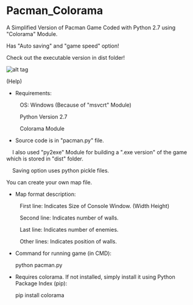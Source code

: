 # Pacman_Colorama
A Simplified Version of Pacman Game Coded with Python 2.7 using "Colorama" Module.

Has "Auto saving" and "game speed" option!

Check out the executable version in dist folder!

![alt tag](https://github.com/mkaafy/Pacman_Colorama/blob/master/ScreenShot.png)

(Help)

  + Requirements:

&nbsp;&nbsp;&nbsp;&nbsp;&nbsp;&nbsp;&nbsp;&nbsp; OS: Windows (Because of "msvcrt" Module)

&nbsp;&nbsp;&nbsp;&nbsp;&nbsp;&nbsp;&nbsp;&nbsp; Python Version 2.7

&nbsp;&nbsp;&nbsp;&nbsp;&nbsp;&nbsp;&nbsp;&nbsp; Colorama Module

* Source code is in "pacman.py" file.

&nbsp;&nbsp;&nbsp;&nbsp;I also used "py2exe" Module for building a ".exe version" of the game which is stored in "dist" folder.

&nbsp;&nbsp;&nbsp;&nbsp;Saving option uses python pickle files.

You can create your own map file.

* Map format description:

&nbsp;&nbsp;&nbsp;&nbsp;&nbsp;&nbsp;&nbsp;&nbsp; First line: Indicates Size of Console Window. (Width Height)
  
&nbsp;&nbsp;&nbsp;&nbsp;&nbsp;&nbsp;&nbsp;&nbsp; Second line: Indicates number of walls.
  
&nbsp;&nbsp;&nbsp;&nbsp;&nbsp;&nbsp;&nbsp;&nbsp; Last line: Indicates number of enemies.
  
&nbsp;&nbsp;&nbsp;&nbsp;&nbsp;&nbsp;&nbsp;&nbsp; Other lines: Indicates position of walls.


* Command for running game (in CMD):

    python pacman.py

* Requires colorama. If not installed, simply install it using Python Package Index (pip):

    pip install colorama
